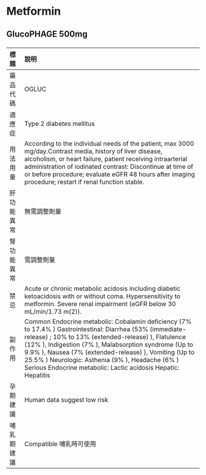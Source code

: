 # Metformin

## GlucoPHAGE 500mg

##### 

| 標題       | 說明                                                                                                                                                                                                                                                                                                                                                                                                   |
|:-----------|:-------------------------------------------------------------------------------------------------------------------------------------------------------------------------------------------------------------------------------------------------------------------------------------------------------------------------------------------------------------------------------------------------------|
| 藥品代碼   | OGLUC                                                                                                                                                                                                                                                                                                                                                                                                  |
| 適應症     | Type 2 diabetes mellitus                                                                                                                                                                                                                                                                                                                                                                               |
| 用法用量   | According to the individual needs of the patient, max 3000 mg/day.Contrast media, history of liver disease, alcoholism, or heart failure, patient receiving intraarterial administration of iodinated contrast: Discontinue at time of or before procedure; evaluate eGFR 48 hours after imaging procedure; restart if renal function stable.                                                          |
| 肝功能異常 | 無需調整劑量                                                                                                                                                                                                                                                                                                                                                                                           |
| 腎功能異常 | 需調整劑量                                                                                                                                                                                                                                                                                                                                                                                             |
| 禁忌       | Acute or chronic metabolic acidosis including diabetic ketoacidosis with or without coma. Hypersensitivity to metformin. Severe renal impairment (eGFR below 30 mL/min/1.73 m(2)).                                                                                                                                                                                                                     |
| 副作用     | Common Endocrine metabolic: Cobalamin deficiency (7% to 17.4% ) Gastrointestinal: Diarrhea (53% (immediate-release) ; 10% to 13% (extended-release) ), Flatulence (12% ), Indigestion (7% ), Malabsorption syndrome (Up to 9.9% ), Nausea (7% (extended-release) ), Vomiting (Up to 25.5% ) Neurologic: Asthenia (9% ), Headache (6% ) Serious Endocrine metabolic: Lactic acidosis Hepatic: Hepatitis |
| 孕期建議   | Human data suggest low risk                                                                                                                                                                                                                                                                                                                                                                            |
| 哺乳期建議 | Compatible 哺乳時可使用                                                                                                                                                                                                                                                                                                                                                                                |

